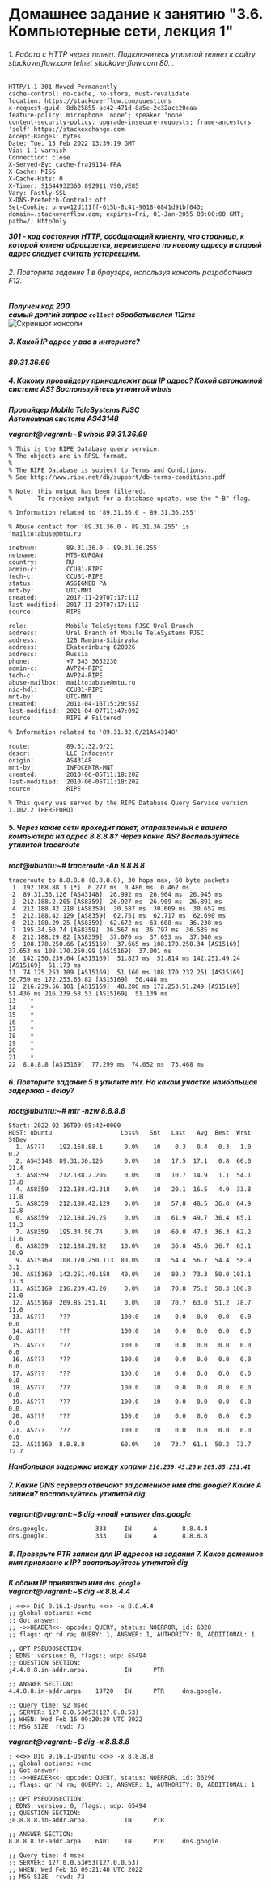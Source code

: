 # Домашнее задание к занятию "3.6. Компьютерные сети, лекция 1"


###### 1. Работа c HTTP через телнет. Подключитесь утилитой телнет к сайту stackoverflow.com telnet stackoverflow.com 80...
```
HTTP/1.1 301 Moved Permanently  
cache-control: no-cache, no-store, must-revalidate  
location: https://stackoverflow.com/questions  
x-request-guid: 8db25855-ac42-471d-8a5e-2c32acc20eaa  
feature-policy: microphone 'none'; speaker 'none'  
content-security-policy: upgrade-insecure-requests; frame-ancestors 'self' https://stackexchange.com  
Accept-Ranges: bytes  
Date: Tue, 15 Feb 2022 13:39:19 GMT  
Via: 1.1 varnish  
Connection: close  
X-Served-By: cache-fra19134-FRA  
X-Cache: MISS  
X-Cache-Hits: 0  
X-Timer: S1644932360.892911,VS0,VE85  
Vary: Fastly-SSL  
X-DNS-Prefetch-Control: off  
Set-Cookie: prov=12d111ff-615b-8c41-9018-6841d91bf043; domain=.stackoverflow.com; expires=Fri, 01-Jan-2055 00:00:00 GMT; path=/; HttpOnly
```
***301 - код состояния HTTP, сообщающий клиенту, что страница, к которой клиент обращается, перемещена по новому адресу и старый адрес следует считать устаревшим.***

###### 2. Повторите задание 1 в браузере, используя консоль разработчика F12.

***Получен код 200***  
***самый долгий запрос `collect` обрабатывался 112ms***  
![Скриншот консоли](https://image.prntscr.com/image/PcgfkTRtT4yoEyI61hP3AQ.png)


 
##### 3. Какой IP адрес у вас в интернете?

***89.31.36.69***


##### 4. Какому провайдеру принадлежит ваш IP адрес? Какой автономной системе AS? Воспользуйтесь утилитой whois


***Провайдер Mobile TeleSystems PJSC***  
***Автономная система AS43148***

***vagrant@vagrant:~$ whois 89.31.36.69***  
```
% This is the RIPE Database query service.
% The objects are in RPSL format.
%
% The RIPE Database is subject to Terms and Conditions.
% See http://www.ripe.net/db/support/db-terms-conditions.pdf

% Note: this output has been filtered.
%       To receive output for a database update, use the "-B" flag.

% Information related to '89.31.36.0 - 89.31.36.255'

% Abuse contact for '89.31.36.0 - 89.31.36.255' is 'mailto:abuse@mtu.ru'

inetnum:        89.31.36.0 - 89.31.36.255
netname:        MTS-KURGAN
country:        RU
admin-c:        CCUB1-RIPE
tech-c:         CCUB1-RIPE
status:         ASSIGNED PA
mnt-by:         UTC-MNT
created:        2017-11-29T07:17:11Z
last-modified:  2017-11-29T07:17:11Z
source:         RIPE

role:           Mobile TeleSystems PJSC Ural Branch
address:        Ural Branch of Mobile TeleSystems PJSC
address:        128 Mamina-Sibiryaka
address:        Ekaterinburg 620026
address:        Russia
phone:          +7 343 3652230
admin-c:        AVP24-RIPE
tech-c:         AVP24-RIPE
abuse-mailbox:  mailto:abuse@mtu.ru
nic-hdl:        CCUB1-RIPE
mnt-by:         UTC-MNT
created:        2011-04-16T15:29:55Z
last-modified:  2021-04-07T11:47:09Z
source:         RIPE # Filtered

% Information related to '89.31.32.0/21AS43148'

route:          89.31.32.0/21
descr:          LLC Infocentr
origin:         AS43148
mnt-by:         INFOCENTR-MNT
created:        2010-06-05T11:18:20Z
last-modified:  2010-06-05T11:18:20Z
source:         RIPE

% This query was served by the RIPE Database Query Service version 1.102.2 (HEREFORD)
```



##### 5. Через какие сети проходит пакет, отправленный с вашего компьютера на адрес 8.8.8.8? Через какие AS? Воспользуйтесь утилитой traceroute

***root@ubuntu:~# traceroute -An 8.8.8.8***
```
traceroute to 8.8.8.8 (8.8.8.8), 30 hops max, 60 byte packets
 1  192.168.88.1 [*]  0.277 ms  0.486 ms  0.462 ms
 2  89.31.36.126 [AS43148]  26.992 ms  26.964 ms  26.945 ms
 3  212.188.2.205 [AS8359]  26.927 ms  26.909 ms  26.891 ms
 4  212.188.42.218 [AS8359]  30.687 ms  30.669 ms  30.652 ms
 5  212.188.42.129 [AS8359]  62.751 ms  62.717 ms  62.690 ms
 6  212.188.29.25 [AS8359]  62.672 ms  63.608 ms  36.238 ms
 7  195.34.50.74 [AS8359]  36.567 ms  36.797 ms  36.535 ms
 8  212.188.29.82 [AS8359]  37.070 ms  37.053 ms  37.040 ms
 9  108.170.250.66 [AS15169]  37.665 ms 108.170.250.34 [AS15169]  37.653 ms 108.170.250.99 [AS15169]  37.001 ms
10  142.250.239.64 [AS15169]  51.827 ms  51.814 ms 142.251.49.24 [AS15169]  51.173 ms
11  74.125.253.109 [AS15169]  51.160 ms 108.170.232.251 [AS15169]  50.759 ms 172.253.65.82 [AS15169]  50.448 ms
12  216.239.56.101 [AS15169]  48.286 ms 172.253.51.249 [AS15169]  51.436 ms 216.239.58.53 [AS15169]  51.139 ms
13    *
14    *
15    *
16    *
17    *
18    *
19    *
20    *
21    *
22  8.8.8.8 [AS15169]  77.299 ms  74.052 ms  73.468 ms
```

##### 6. Повторите задание 5 в утилите mtr. На каком участке наибольшая задержка - delay?

***root@ubuntu:~# mtr -nzw 8.8.8.8***
```
Start: 2022-02-16T09:05:42+0000
HOST: ubuntu                   Loss%   Snt   Last   Avg  Best  Wrst StDev
  1. AS???    192.168.88.1      0.0%    10    0.3   0.4   0.3   1.0   0.2
  2. AS43148  89.31.36.126      0.0%    10   17.5  17.1   0.8  66.0  21.4
  3. AS8359   212.188.2.205     0.0%    10   10.7  14.9   1.1  54.1  17.8
  4. AS8359   212.188.42.218    0.0%    10   20.1  16.5   4.9  33.8  11.8
  5. AS8359   212.188.42.129    0.0%    10   57.8  48.5  36.0  64.9  12.8
  6. AS8359   212.188.29.25     0.0%    10   61.9  49.7  36.4  65.1  11.3
  7. AS8359   195.34.50.74      0.0%    10   60.0  47.3  36.3  62.2  11.6
  8. AS8359   212.188.29.82    10.0%    10   36.8  45.6  36.7  63.1  10.9
  9. AS15169  108.170.250.113  80.0%    10   54.4  56.7  54.4  58.9   3.1
 10. AS15169  142.251.49.158   40.0%    10   80.3  73.3  50.0 101.1  17.3
 11. AS15169  216.239.43.20     0.0%    10   70.8  75.2  50.3 106.8  21.0
 12. AS15169  209.85.251.41     0.0%    10   70.7  63.0  51.2  78.7  11.0
 13. AS???    ???              100.0    10    0.0   0.0   0.0   0.0   0.0
 14. AS???    ???              100.0    10    0.0   0.0   0.0   0.0   0.0
 15. AS???    ???              100.0    10    0.0   0.0   0.0   0.0   0.0
 16. AS???    ???              100.0    10    0.0   0.0   0.0   0.0   0.0
 17. AS???    ???              100.0    10    0.0   0.0   0.0   0.0   0.0
 18. AS???    ???              100.0    10    0.0   0.0   0.0   0.0   0.0
 19. AS???    ???              100.0    10    0.0   0.0   0.0   0.0   0.0
 20. AS???    ???              100.0    10    0.0   0.0   0.0   0.0   0.0
 21. AS???    ???              100.0    10    0.0   0.0   0.0   0.0   0.0
 22. AS15169  8.8.8.8          60.0%    10   73.7  61.1  50.2  73.7  12.7
```
***Наибольшая задержка между хопами `216.239.43.20` и `209.85.251.41`***

##### 7. Какие DNS сервера отвечают за доменное имя dns.google? Какие A записи? воспользуйтесь утилитой dig

***vagrant@vagrant:~$ dig +noall +answer dns.google***  
```
dns.google.             333     IN      A       8.8.4.4
dns.google.             333     IN      A       8.8.8.8
```

##### 8. Проверьте PTR записи для IP адресов из задания 7. Какое доменное имя привязано к IP? воспользуйтесь утилитой dig
***К обоим IP привязано имя `dns.google`***  
***vagrant@vagrant:~$ dig -x 8.8.4.4***
```
; <<>> DiG 9.16.1-Ubuntu <<>> -x 8.8.4.4
;; global options: +cmd
;; Got answer:
;; ->>HEADER<<- opcode: QUERY, status: NOERROR, id: 6328
;; flags: qr rd ra; QUERY: 1, ANSWER: 1, AUTHORITY: 0, ADDITIONAL: 1

;; OPT PSEUDOSECTION:
; EDNS: version: 0, flags:; udp: 65494
;; QUESTION SECTION:
;4.4.8.8.in-addr.arpa.          IN      PTR

;; ANSWER SECTION:
4.4.8.8.in-addr.arpa.   19720   IN      PTR     dns.google.

;; Query time: 92 msec
;; SERVER: 127.0.0.53#53(127.0.0.53)
;; WHEN: Wed Feb 16 09:20:20 UTC 2022
;; MSG SIZE  rcvd: 73
```

***vagrant@vagrant:~$ dig -x 8.8.8.8***
```
; <<>> DiG 9.16.1-Ubuntu <<>> -x 8.8.8.8
;; global options: +cmd
;; Got answer:
;; ->>HEADER<<- opcode: QUERY, status: NOERROR, id: 36296
;; flags: qr rd ra; QUERY: 1, ANSWER: 1, AUTHORITY: 0, ADDITIONAL: 1

;; OPT PSEUDOSECTION:
; EDNS: version: 0, flags:; udp: 65494
;; QUESTION SECTION:
;8.8.8.8.in-addr.arpa.          IN      PTR

;; ANSWER SECTION:
8.8.8.8.in-addr.arpa.   6401    IN      PTR     dns.google.

;; Query time: 4 msec
;; SERVER: 127.0.0.53#53(127.0.0.53)
;; WHEN: Wed Feb 16 09:21:48 UTC 2022
;; MSG SIZE  rcvd: 73
```
